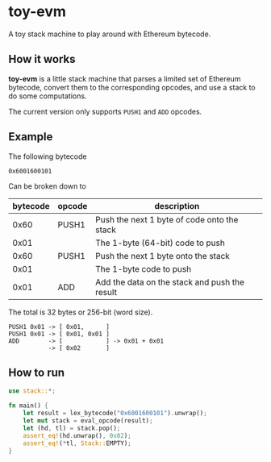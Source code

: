 # toy-evm

A toy stack machine to play around with Ethereum bytecode.

## How it works 

**toy-evm** is a little stack machine that parses a limited set of Ethereum bytecode, convert them to the corresponding opcodes, and use a stack to do some computations.

The current version only supports `PUSH1` and `ADD` opcodes.

## Example

The following bytecode

```
0x6001600101
```

Can be broken down to

| bytecode |  opcode |                  description                  |
|----------|---------|-----------------------------------------------|
|   0x60   |  PUSH1  | Push the next 1 byte of code onto the stack   |
|   0x01   |         | The 1-byte (64-bit) code to push              |
|   0x60   |  PUSH1  | Push the next 1 byte onto the stack           |
|   0x01   |         | The 1-byte code to push                       |
|   0x01   |   ADD   | Add the data on the stack and push the result |

The total is 32 bytes or 256-bit (word size).

```
PUSH1 0x01 -> [ 0x01,      ]
PUSH1 0x01 -> [ 0x01, 0x01 ]
ADD        -> [            ] -> 0x01 + 0x01
           -> [ 0x02       ]
```

## How to run

```rust
use stack::*;

fn main() {
    let result = lex_bytecode("0x6001600101").unwrap();
    let mut stack = eval_opcode(result);
    let (hd, tl) = stack.pop();
    assert_eq!(hd.unwrap(), 0x02);
    assert_eq!(*tl, Stack::EMPTY);
}
```
